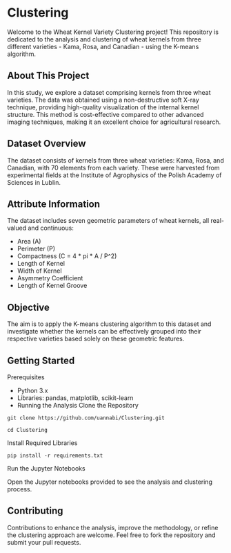 # Clustering
Welcome to the Wheat Kernel Variety Clustering project! This repository is dedicated to the analysis and clustering of wheat kernels from three different varieties - Kama, Rosa, and Canadian - using the K-means algorithm.

## About This Project
In this study, we explore a dataset comprising kernels from three wheat varieties. The data was obtained using a non-destructive soft X-ray technique, providing high-quality visualization of the internal kernel structure. This method is cost-effective compared to other advanced imaging techniques, making it an excellent choice for agricultural research.

## Dataset Overview
The dataset consists of kernels from three wheat varieties: Kama, Rosa, and Canadian, with 70 elements from each variety. These were harvested from experimental fields at the Institute of Agrophysics of the Polish Academy of Sciences in Lublin.

## Attribute Information
The dataset includes seven geometric parameters of wheat kernels, all real-valued and continuous:

- Area (A)
- Perimeter (P)
- Compactness (C = 4 * pi * A / P^2)
- Length of Kernel
- Width of Kernel
- Asymmetry Coefficient
- Length of Kernel Groove

## Objective
The aim is to apply the K-means clustering algorithm to this dataset and investigate whether the kernels can be effectively grouped into their respective varieties based solely on these geometric features.

## Getting Started
Prerequisites
- Python 3.x
- Libraries: pandas, matplotlib, scikit-learn
- Running the Analysis
Clone the Repository

```
git clone https://github.com/uannabi/Clustering.git
```

```
cd Clustering
```
Install Required Libraries
```
pip install -r requirements.txt
```
Run the Jupyter Notebooks

Open the Jupyter notebooks provided to see the analysis and clustering process.

## Contributing
Contributions to enhance the analysis, improve the methodology, or refine the clustering approach are welcome. Feel free to fork the repository and submit your pull requests.
